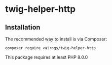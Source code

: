 # twig-helper-http

Installation
------------

The recommended way to install is via Composer:

```
composer require vairogs/twig-helper-http
```

This package requires at least PHP 8.0.0
